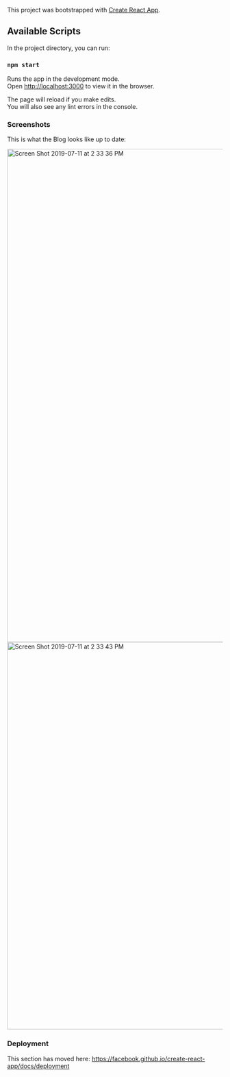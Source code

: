 This project was bootstrapped with [Create React App](https://github.com/facebook/create-react-app).

## Available Scripts

In the project directory, you can run:

### `npm start`

Runs the app in the development mode.<br>
Open [http://localhost:3000](http://localhost:3000) to view it in the browser.

The page will reload if you make edits.<br>
You will also see any lint errors in the console.

### Screenshots

This is what the Blog looks like up to date:

<img width="1151" alt="Screen Shot 2019-07-11 at 2 33 36 PM" src="https://user-images.githubusercontent.com/36748441/61072294-5b8a2b80-a3e9-11e9-83cd-733657aed486.png">
<img width="904" alt="Screen Shot 2019-07-11 at 2 33 43 PM" src="https://user-images.githubusercontent.com/36748441/61072297-5cbb5880-a3e9-11e9-8a88-fc781d61fb12.png">


### Deployment

This section has moved here: https://facebook.github.io/create-react-app/docs/deployment
